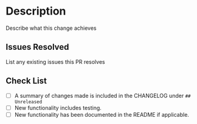 # Description

Describe what this change achieves

## Issues Resolved

List any existing issues this PR resolves

## Check List

- [ ] A summary of changes made is included in the CHANGELOG under `## Unreleased`
- [ ] New functionality includes testing.
- [ ] New functionality has been documented in the README if applicable.
